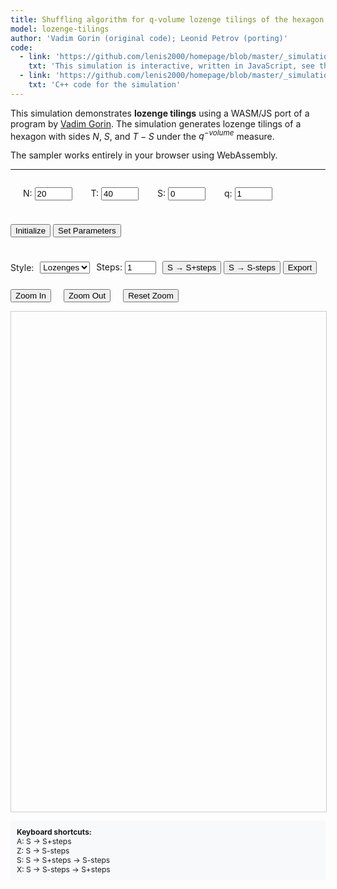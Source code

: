 ```yaml
---
title: Shuffling algorithm for q-volume lozenge tilings of the hexagon
model: lozenge-tilings
author: 'Vadim Gorin (original code); Leonid Petrov (porting)'
code:
  - link: 'https://github.com/lenis2000/homepage/blob/master/_simulations/lozenge_tilings/2025-06-02-q-vol-Gorin.md'
    txt: 'This simulation is interactive, written in JavaScript, see the source code of this page at the link'
  - link: 'https://github.com/lenis2000/homepage/blob/master/_simulations/lozenge_tilings/2025-06-02-q-vol-Gorin.cpp'
    txt: 'C++ code for the simulation'
---
```


<style>
  /* Basic styling for the canvas and controls */
  #lozenge-canvas {
    width: 100%;
    max-width: 1200px;
    height: 80vh;
    max-height: 800px;
    border: 1px solid #ccc;
    display: block;
    margin: 0 auto;
  }
  .controls {
    margin-bottom: 10px;
    display: flex;
    flex-wrap: wrap;
    gap: 10px;
    align-items: center;
  }
  .controls > * {
    flex-shrink: 0;
  }
  .keyboard-info {
    margin-top: 10px;
    padding: 10px;
    background-color: #f8f9fa;
    border-radius: 4px;
    font-size: 12px;
  }

  /* Mobile responsiveness */
  @media (max-width: 768px) {
    #lozenge-canvas {
      height: 60vh;
      min-height: 400px;
    }
    .controls {
      font-size: 14px;
    }
    .controls input[type="number"] {
      width: 50px !important;
    }
    .controls button {
      padding: 5px 10px;
      font-size: 13px;
    }
    .keyboard-info {
      display: none;
    }
  }
</style>

<script src="/js/three.min.js"></script>
<script src="/js/OrbitControls.js"></script>
<script src="/js/2025-06-02-q-vol-Gorin.js"></script>

This simulation demonstrates **lozenge tilings** using a WASM/JS port of a program by [Vadim Gorin](https://www.stat.berkeley.edu/~vadicgor/research.html). The simulation generates lozenge tilings of a hexagon with sides $N$, $S$, and $T-S$ under the $q^{-volume}$ measure.

The sampler works entirely in your browser using WebAssembly.

---

<!-- Controls for the simulation -->
<div class="controls">

  <label for="N" style="margin-left: 20px;">N: </label>
  <input id="N" type="number" value="20" min="1" max="200" style="width: 60px;">

  <label for="T" style="margin-left: 20px;">T: </label>
  <input id="T" type="number" value="40" min="1" max="500" style="width: 60px;">

  <label for="S" style="margin-left: 20px;">S: </label>
  <input id="S" type="number" value="0" min="0" style="width: 60px;">

  <label for="q" style="margin-left: 20px;">q: </label>
  <input id="q" type="number" value="1" step="0.1" min="0.01" style="width: 60px;">

  <button id="initialize">Initialize</button>
  <button id="set-parameters">Set Parameters</button>
</div>

<div class="controls">
  <label for="style">Style: </label>
  <select id="style">
    <option value="1" selected>Lozenges</option>
    <option value="5">Z² paths</option>
    <option value="3d">3D boxes</option>
  </select>

  <label for="steps">Steps: </label>
  <input id="steps" type="number" value="1" min="1" max="10" style="width: 50px;">

  <button id="step-plus">S → S+steps</button>
  <button id="step-minus">S → S-steps</button>
  <button id="export">Export</button>
</div>

<div class="controls">
  <button id="zoom-in">Zoom In</button>
  <button id="zoom-out" style="margin-left: 10px;">Zoom Out</button>
  <button id="zoom-reset" style="margin-left: 10px;">Reset Zoom</button>
</div>

<div id="info" style="margin-bottom: 10px; font-weight: bold;"></div>

<!-- Visualization canvas -->
<canvas id="lozenge-canvas"></canvas>
<div id="lozenge-3d-container" style="display: none; width: 100%; max-width: 1200px; height: 80vh; max-height: 800px; margin: 0 auto;"></div>

<div class="keyboard-info">
  <strong>Keyboard shortcuts:</strong><br>
  A: S → S+steps<br>
  Z: S → S-steps<br>
  S: S → S+steps → S-steps<br>
  X: S → S-steps → S+steps
</div>

<script>
// Check if Module is defined before setting onRuntimeInitialized
if (typeof Module === 'undefined') {
    console.error('Module is not defined. Make sure the WASM JavaScript file is loaded correctly.');
    window.Module = { onRuntimeInitialized: function() {} };
}

Module.onRuntimeInitialized = async function() {
    // WASM Interface Class
    class WASMInterface {
        constructor() {
            this.ready = false;
            this.N_param = 20;
            this.T_param = 40;
            this.S_param = 0;
            this.mode_param = 5;
            this.q_param = 1.0;
            this.paths = [];
        }

        async initialize() {
            // Check if Module and cwrap are available
            if (typeof Module === 'undefined') {
                throw new Error('Module is not defined. WASM JavaScript file may not be loaded.');
            }
            if (typeof Module.cwrap !== 'function') {
                throw new Error('Module.cwrap is not a function. WASM module may not be properly initialized.');
            }
            
            // Wrap exported functions
            this.initializeTiling = Module.cwrap('initializeTiling', 'number', ['number', 'number', 'number', 'number', 'number'], {async: true});
            this.performSOperator = Module.cwrap('performSOperator', 'number', [], {async: true});
            this.performSMinusOperator = Module.cwrap('performSMinusOperator', 'number', [], {async: true});
            this.exportPaths = Module.cwrap('exportPaths', 'number', [], {async: true});
            this.updateParameters = Module.cwrap('updateParameters', 'number', ['number', 'number'], {async: true});
            this.freeString = Module.cwrap('freeString', null, ['number']);
            this.getProgress = Module.cwrap('getProgress', 'number', []);

            this.ready = true;
            console.log('WASM module loaded successfully');
        }

        async initializeTilingWasm(params) {
            if (!this.ready) throw new Error('WASM not ready');
            if (typeof Module === 'undefined') throw new Error('Module is not defined');

            this.N_param = params.N;
            this.T_param = params.T;
            this.S_param = params.S;
            this.mode_param = params.mode;
            this.q_param = params.q;

            try {
                console.log('Initializing tiling with params:', params);
                const ptr = await this.initializeTiling(params.N, params.T, params.S, params.mode, params.q);
                if (!ptr) {
                    throw new Error('initializeTiling returned null pointer');
                }
                const jsonStr = Module.UTF8ToString(ptr);
                this.freeString(ptr);

                const result = JSON.parse(jsonStr);
                if (result.error) {
                    throw new Error(result.error);
                }

                // Auto-export paths
                await this.refreshPaths();
                return result;
            } catch (error) {
                const errorMessage = error?.message || error?.toString() || 'Unknown error';
                throw new Error(`Initialization failed: ${errorMessage}`);
            }
        }

        async stepForward() {
            if (!this.ready) throw new Error('WASM not ready');
            if (this.S_param >= this.T_param) throw new Error('Cannot perform S→S+1: already at maximum');

            try {
                const ptr = await this.performSOperator();
                const jsonStr = Module.UTF8ToString(ptr);
                this.freeString(ptr);

                const result = JSON.parse(jsonStr);
                if (result.error) {
                    throw new Error(result.error);
                }

                this.S_param = result.s;
                await this.refreshPaths();
                return result;
            } catch (error) {
                const errorMessage = error?.message || error?.toString() || 'Unknown error';
                throw new Error(`S operator failed: ${errorMessage}`);
            }
        }

        async stepBackward() {
            if (!this.ready) throw new Error('WASM not ready');
            if (this.S_param <= 0) throw new Error('Cannot perform S→S-1: already at minimum');

            try {
                const ptr = await this.performSMinusOperator();
                const jsonStr = Module.UTF8ToString(ptr);
                this.freeString(ptr);

                const result = JSON.parse(jsonStr);
                if (result.error) {
                    throw new Error(result.error);
                }

                this.S_param = result.s;
                await this.refreshPaths();
                return result;
            } catch (error) {
                const errorMessage = error?.message || error?.toString() || 'Unknown error';
                throw new Error(`S- operator failed: ${errorMessage}`);
            }
        }

        async refreshPaths() {
            try {
                const ptr = await this.exportPaths();
                const jsonStr = Module.UTF8ToString(ptr);
                this.freeString(ptr);

                const result = JSON.parse(jsonStr);
                if (!result.error) {
                    this.paths = result.paths;
                }
            } catch (error) {
                console.error('Failed to refresh paths:', error);
            }
        }

        getPaths() {
            return this.paths;
        }

        getParameters() {
            return {
                N: this.N_param,
                T: this.T_param,
                S: this.S_param,
                mode: this.mode_param,
                q: this.q_param
            };
        }

        async updateParametersWasm(params) {
            if (!this.ready) throw new Error('WASM not ready');

            try {
                const ptr = await this.updateParameters(params.mode, params.q);
                const jsonStr = Module.UTF8ToString(ptr);
                this.freeString(ptr);

                const result = JSON.parse(jsonStr);
                if (result.error) {
                    throw new Error(result.error);
                }

                this.mode_param = params.mode;
                this.q_param = params.q;
                return result;
            } catch (error) {
                const errorMessage = error?.message || error?.toString() || 'Unknown error';
                throw new Error(`Parameter update failed: ${errorMessage}`);
            }
        }

        exportPlanePartition() {
            // Return current paths as plane partition
            return this.paths;
        }

        static transposeMatrix(matrix) {
            if (matrix.length === 0) return [];
            const rows = matrix.length;
            const cols = matrix[0].length;
            const transposed = Array(cols).fill(null).map(() => Array(rows));

            for (let i = 0; i < rows; i++) {
                for (let j = 0; j < cols; j++) {
                    transposed[j][i] = matrix[i][j];
                }
            }

            return transposed;
        }
    }

    // Tiling Visualizer Class
    class TilingVisualizer {
        constructor(canvas) {
            this.canvas = canvas;
            this.ctx = canvas.getContext('2d');
            this.style = 2; // Default: classical with borders

            this.colors = {
                gray1: '#D0FFD0', // Green-tinted (down rhombi)
                gray2: '#D0D0FF', // Blue-tinted (up rhombi)
                gray3: '#FFB0B0', // Red-tinted (background)
                black: '#000000',
                white: '#FFFFFF'
            };

            this.zoomLevel = 1.0;
            this.panX = 0;
            this.panY = 0;
            this.isPanning = false;
            this.lastMouseX = 0;
            this.lastMouseY = 0;

            this.setupCanvas();
            this.setupMouseHandlers();
        }

        setupCanvas() {
            const dpr = window.devicePixelRatio || 1;

            // Get the actual canvas element dimensions from CSS
            const rect = this.canvas.getBoundingClientRect();
            const displayWidth = rect.width || 1200;
            const displayHeight = rect.height || 800;

            // Set internal size accounting for device pixel ratio
            this.canvas.width = displayWidth * dpr;
            this.canvas.height = displayHeight * dpr;

            // Scale context to ensure correct drawing operations
            this.ctx.scale(dpr, dpr);
        }

        setupMouseHandlers() {
            this.canvas.addEventListener('wheel', (e) => {
                e.preventDefault();

                const width = this.canvas.width / (window.devicePixelRatio || 1);
                const height = this.canvas.height / (window.devicePixelRatio || 1);
                const centerX = width / 2;
                const centerY = height / 2;

                const zoomFactor = e.deltaY > 0 ? 0.985 : 1.015;
                const newZoom = Math.max(0.1, Math.min(10.0, this.zoomLevel * zoomFactor));

                const scale = newZoom / this.zoomLevel;
                this.panX = centerX - (centerX - this.panX) * scale;
                this.panY = centerY - (centerY - this.panY) * scale;

                this.zoomLevel = newZoom;

                if (this.lastPaths) {
                    this.draw(this.lastPaths, this.lastN, this.lastT, this.lastS);
                }
            });

            this.canvas.addEventListener('mousedown', (e) => {
                this.isPanning = true;
                this.lastMouseX = e.clientX;
                this.lastMouseY = e.clientY;
                this.canvas.style.cursor = 'grabbing';
            });

            window.addEventListener('mousemove', (e) => {
                if (!this.isPanning) return;

                const dx = e.clientX - this.lastMouseX;
                const dy = e.clientY - this.lastMouseY;

                this.panX += dx;
                this.panY += dy;

                this.lastMouseX = e.clientX;
                this.lastMouseY = e.clientY;

                if (this.lastPaths) {
                    this.draw(this.lastPaths, this.lastN, this.lastT, this.lastS);
                }
            });

            window.addEventListener('mouseup', () => {
                this.isPanning = false;
                this.canvas.style.cursor = 'grab';
            });

            // Touch events for mobile
            this.canvas.addEventListener('touchstart', (e) => {
                if (e.touches.length === 1) {
                    this.isPanning = true;
                    this.lastMouseX = e.touches[0].clientX;
                    this.lastMouseY = e.touches[0].clientY;
                    e.preventDefault();
                }
            });

            this.canvas.addEventListener('touchmove', (e) => {
                if (!this.isPanning || e.touches.length !== 1) return;

                const dx = e.touches[0].clientX - this.lastMouseX;
                const dy = e.touches[0].clientY - this.lastMouseY;

                this.panX += dx;
                this.panY += dy;

                this.lastMouseX = e.touches[0].clientX;
                this.lastMouseY = e.touches[0].clientY;

                if (this.lastPaths) {
                    this.draw(this.lastPaths, this.lastN, this.lastT, this.lastS);
                }
                e.preventDefault();
            });

            this.canvas.addEventListener('touchend', () => {
                this.isPanning = false;
            });

            this.canvas.style.cursor = 'grab';
        }

        setStyle(style) {
            this.style = parseInt(style);
        }

        zoomIn() {
            const width = this.canvas.width / (window.devicePixelRatio || 1);
            const height = this.canvas.height / (window.devicePixelRatio || 1);
            const centerX = width / 2;
            const centerY = height / 2;

            const oldZoom = this.zoomLevel;
            const newZoom = Math.min(10.0, oldZoom * 1.2);

            if (newZoom === oldZoom) return;

            const scale = newZoom / oldZoom;
            this.panX = centerX - (centerX - this.panX) * scale;
            this.panY = centerY - (centerY - this.panY) * scale;

            this.zoomLevel = newZoom;
        }

        zoomOut() {
            const width = this.canvas.width / (window.devicePixelRatio || 1);
            const height = this.canvas.height / (window.devicePixelRatio || 1);
            const centerX = width / 2;
            const centerY = height / 2;

            const oldZoom = this.zoomLevel;
            const newZoom = Math.max(0.1, oldZoom / 1.2);

            if (newZoom === oldZoom) return;

            const scale = newZoom / oldZoom;
            this.panX = centerX - (centerX - this.panX) * scale;
            this.panY = centerY - (centerY - this.panY) * scale;

            this.zoomLevel = newZoom;
        }

        resetZoom() {
            this.zoomLevel = 1.0;
            this.panX = 0;
            this.panY = 0;
            if (this.lastPaths) {
                this.draw(this.lastPaths, this.lastN, this.lastT, this.lastS);
            }
        }

        draw(paths, N, T, S) {
            this.lastPaths = paths;
            this.lastN = N;
            this.lastT = T;
            this.lastS = S;

            const ctx = this.ctx;
            const width = this.canvas.width / (window.devicePixelRatio || 1);
            const height = this.canvas.height / (window.devicePixelRatio || 1);

            ctx.fillStyle = this.colors.white;
            ctx.fillRect(0, 0, width, height);

            if (this.style === 5) {
                this.drawLatticePathsStyle(paths, N, T, S);
            } else {
                this.drawHexagonStyle(paths, N, T, S);
            }
        }

        drawHexagonStyle(paths, N, T, S) {
            const ctx = this.ctx;
            const width = this.canvas.width / (window.devicePixelRatio || 1);
            const height = this.canvas.height / (window.devicePixelRatio || 1);

            const sqrt3 = Math.sqrt(3);

            // Calculate the bounding box of the hexagon
            const minX = 0;
            const maxX = T * 0.5 * sqrt3;
            const minY = -(T - S) * 0.5;
            const maxY = N + Math.max(S * 0.5, (2 * S - T) * 0.5);

            const hexWidth = maxX - minX;
            const hexHeight = maxY - minY;
            const hexCenterX = (minX + maxX) / 2;
            const hexCenterY = (minY + maxY) / 2;

            const margin = 40;
            const scale = Math.min(
                (width - 2 * margin) / hexWidth,
                (height - 2 * margin) / hexHeight
            ) * this.zoomLevel;

            ctx.save();
            ctx.translate(this.panX, this.panY);
            ctx.translate(width / 2, height / 2);
            ctx.scale(scale, scale);
            // Center the hexagon
            ctx.translate(-hexCenterX, -hexCenterY);

            this.drawBackgroundHexagon(N, T, S);

            for (let i = 0; i < T; i++) {
                for (let j = 0; j < N; j++) {
                    const currentHeight = paths[j][i];
                    const nextHeight = paths[j][i + 1];
                    this.drawRhombus(i, j, currentHeight, nextHeight);
                }
            }

            ctx.restore();
        }

        drawBackgroundHexagon(N, T, S) {
            const ctx = this.ctx;
            const sqrt3 = Math.sqrt(3);

            const vertices = [
                {x: 0, y: 0},
                {x: 0, y: N},
                {x: S * 0.5 * sqrt3, y: N + S * 0.5},
                {x: T * 0.5 * sqrt3, y: N + (2 * S - T) * 0.5},
                {x: T * 0.5 * sqrt3, y: (2 * S - T) * 0.5},
                {x: (T - S) * 0.5 * sqrt3, y: -(T - S) * 0.5}
            ];

            ctx.beginPath();
            ctx.moveTo(vertices[0].x, vertices[0].y);
            for (let i = 1; i < 6; i++) {
                ctx.lineTo(vertices[i].x, vertices[i].y);
            }
            ctx.closePath();

            ctx.fillStyle = this.colors.gray3;
            ctx.fill();
        }

        drawRhombus(timeIdx, particleIdx, height, nextHeight) {
            const ctx = this.ctx;
            const sqrt3 = Math.sqrt(3);

            const x1 = timeIdx * 0.5 * sqrt3;
            const y1 = height - timeIdx * 0.5;
            const x2 = x1;
            const y2 = y1 + 1;

            let x3, y3, x4, y4;
            let fillColor;

            if (nextHeight === height) {
                // Down rhombus
                x3 = x2 + 0.5 * sqrt3;
                y3 = y2 - 0.5;
                x4 = x1 + 0.5 * sqrt3;
                y4 = y1 - 0.5;
                fillColor = this.colors.gray1;
            } else {
                // Up rhombus
                x3 = x2 + 0.5 * sqrt3;
                y3 = y2 + 0.5;
                x4 = x1 + 0.5 * sqrt3;
                y4 = y1 + 0.5;
                fillColor = this.colors.gray2;
            }

            ctx.beginPath();
            ctx.moveTo(x1, y1);
            ctx.lineTo(x2, y2);
            ctx.lineTo(x3, y3);
            ctx.lineTo(x4, y4);
            ctx.closePath();

            ctx.fillStyle = fillColor;
            ctx.fill();
        }


        drawLatticePathsStyle(paths, N, T, S) {
            const ctx = this.ctx;
            const width = this.canvas.width / (window.devicePixelRatio || 1);
            const height = this.canvas.height / (window.devicePixelRatio || 1);

            const margin = 40;
            const scaleX = (width - 2 * margin) / (T + 5);
            const scaleY = (height - 2 * margin) / (N + S + 5);
            const scale = Math.min(scaleX, scaleY) * this.zoomLevel;

            const maxY = N + S - 1;

            ctx.save();
            ctx.translate(this.panX + margin, this.panY + height - margin);
            ctx.scale(scale, -scale);

            ctx.fillStyle = this.colors.gray3;
            for (let i = 0; i <= T; i++) {
                for (let j = 0; j <= maxY; j++) {
                    ctx.fillRect(i - 0.1, j - 0.1, 0.2, 0.2);
                }
            }

            ctx.strokeStyle = this.colors.black;
            ctx.lineWidth = 0.1;
            ctx.fillStyle = this.colors.black;

            for (let j = 0; j < N; j++) {
                ctx.beginPath();

                for (let i = 0; i <= T; i++) {
                    const x = i;
                    const y = paths[j][i];

                    if (i === 0) {
                        ctx.moveTo(x, y);
                    } else {
                        ctx.lineTo(x, y);
                    }

                    ctx.fillRect(x - 0.05, y - 0.05, 0.1, 0.1);
                }

                ctx.stroke();
            }

            ctx.restore();
        }
    }

    // UI Controller Class
    class UIController {
        constructor(wasmInterface, visualizer) {
            this.wasm = wasmInterface;
            this.visualizer = visualizer;
            this.animationId = null;
            this.animationRunning = false;
            this.compositeOperationRunning = false;

            this.setupEventListeners();
        }

        setupEventListeners() {
            document.getElementById('style').addEventListener('change', (e) => {
                this.visualizer.setStyle(e.target.value);
                this.redraw();
            });

            document.getElementById('initialize').addEventListener('click', () => {
                this.initializeTiling();
            });

            document.getElementById('set-parameters').addEventListener('click', () => {
                this.setParameters();
            });

            document.getElementById('step-plus').addEventListener('click', () => {
                this.stepForward();
            });

            document.getElementById('step-minus').addEventListener('click', () => {
                this.stepBackward();
            });

            document.getElementById('export').addEventListener('click', () => {
                this.exportPlanePartition();
            });

            document.getElementById('zoom-in').addEventListener('click', () => {
                this.visualizer.zoomIn();
                this.redraw();
            });

            document.getElementById('zoom-out').addEventListener('click', () => {
                this.visualizer.zoomOut();
                this.redraw();
            });

            document.getElementById('zoom-reset').addEventListener('click', () => {
                this.visualizer.resetZoom();
                this.redraw();
            });

            // Keyboard controls
            document.addEventListener('keypress', (e) => {
                if (this.animationRunning) return;

                const key = e.key.toLowerCase();

                if ((key === 's' || key === 'x') && this.compositeOperationRunning) {
                    return;
                }

                const steps = parseInt(document.getElementById('steps').value) || 1;

                switch(key) {
                    case 'a':
                        this.stepForward();
                        break;
                    case 'z':
                        this.stepBackward();
                        break;
                    case 's':
                        this.compositeOperationRunning = true;
                        this.stepForwardNoRedraw().then(() => {
                            return this.stepBackwardNoRedraw();
                        }).then(() => {
                            // Update S display and redraw once at the end
                            const params = this.wasm.getParameters();
                            document.getElementById('S').value = params.S;
                            this.updateInfo();
                            this.redraw();
                            this.compositeOperationRunning = false;
                        }).catch((error) => {
                            // Silently handle errors - just stop the operation
                            this.compositeOperationRunning = false;
                        });
                        break;
                    case 'x':
                        this.compositeOperationRunning = true;
                        this.stepBackwardNoRedraw().then(() => {
                            return this.stepForwardNoRedraw();
                        }).then(() => {
                            // Update S display and redraw once at the end
                            const params = this.wasm.getParameters();
                            document.getElementById('S').value = params.S;
                            this.updateInfo();
                            this.redraw();
                            this.compositeOperationRunning = false;
                        }).catch((error) => {
                            // Silently handle errors - just stop the operation
                            this.compositeOperationRunning = false;
                        });
                        break;
                }
            });

            window.addEventListener('resize', () => {
                this.visualizer.setupCanvas();
                this.redraw();
            });
        }


        getParametersFromUI() {
            const params = {
                mode: 5, // Always q-Hahn
                N: parseInt(document.getElementById('N').value),
                T: parseInt(document.getElementById('T').value),
                S: parseInt(document.getElementById('S').value),
                q: parseFloat(document.getElementById('q').value)
            };

            return params;
        }

        validateParametersUI(params) {
            if (isNaN(params.N) || params.N < 1) {
                throw new Error('N must be a positive integer');
            }
            if (isNaN(params.T) || params.T < 1) {
                throw new Error('T must be a positive integer');
            }
            if (isNaN(params.S) || params.S < 0 || params.S > params.T) {
                throw new Error('S must be between 0 and T');
            }

            if (isNaN(params.q) || params.q <= 0) {
                throw new Error('q must be positive');
            }
        }

        async initializeTiling() {
            try {
                const params = this.getParametersFromUI();
                this.validateParametersUI(params);

                await this.wasm.initializeTilingWasm(params);

                const actualParams = this.wasm.getParameters();
                document.getElementById('S').value = actualParams.S;

                this.updateInfo();
                this.redraw();

            } catch (error) {
                const errorMessage = error?.message || error?.toString() || 'Unknown error';
                alert('Initialization error: ' + errorMessage);
                console.error(error);
            }
        }

        async stepForward() {
            try {
                const steps = parseInt(document.getElementById('steps').value) || 1;

                for (let i = 0; i < steps; i++) {
                    try {
                        await this.wasm.stepForward();
                    } catch (error) {
                        // Silently ignore boundary errors - just stop stepping
                        break;
                    }
                }

                const params = this.wasm.getParameters();
                document.getElementById('S').value = params.S;

                this.updateInfo();
                this.redraw();

            } catch (error) {
                // Silently handle any other errors
            }
        }

        async stepBackward() {
            try {
                const steps = parseInt(document.getElementById('steps').value) || 1;

                for (let i = 0; i < steps; i++) {
                    try {
                        await this.wasm.stepBackward();
                    } catch (error) {
                        // Silently ignore boundary errors - just stop stepping
                        break;
                    }
                }

                const params = this.wasm.getParameters();
                document.getElementById('S').value = params.S;

                this.updateInfo();
                this.redraw();

            } catch (error) {
                // Silently handle any other errors
            }
        }

        // Internal functions without redraw for composite operations
        async stepForwardNoRedraw() {
            const steps = parseInt(document.getElementById('steps').value) || 1;
            for (let i = 0; i < steps; i++) {
                try {
                    await this.wasm.stepForward();
                } catch (error) {
                    // Silently ignore boundary errors - just stop stepping
                    break;
                }
            }
        }

        async stepBackwardNoRedraw() {
            const steps = parseInt(document.getElementById('steps').value) || 1;
            for (let i = 0; i < steps; i++) {
                try {
                    await this.wasm.stepBackward();
                } catch (error) {
                    // Silently ignore boundary errors - just stop stepping
                    break;
                }
            }
        }

        exportPlanePartition() {
            try {
                const partition = this.wasm.exportPlanePartition();
                const transposed = WASMInterface.transposeMatrix(partition);

                let text = '';
                for (let row of transposed) {
                    text += row.join('\t') + '\n';
                }

                const blob = new Blob([text], { type: 'text/plain' });
                const url = URL.createObjectURL(blob);
                const a = document.createElement('a');
                a.href = url;
                a.download = `plane_partition_N${this.wasm.getParameters().N}_T${this.wasm.getParameters().T}_S${this.wasm.getParameters().S}.txt`;
                a.click();
                URL.revokeObjectURL(url);

            } catch (error) {
                const errorMessage = error?.message || error?.toString() || 'Unknown error';
                alert('Export error: ' + errorMessage);
            }
        }

        updateInfo() {
            const params = this.wasm.getParameters();

            const info = document.getElementById('info');
            info.innerHTML = `
                <strong>Current Configuration:</strong><br>
                N = ${params.N}, T = ${params.T}, S = ${params.S}, q = ${params.q}
            `;
        }

        async setParameters() {
            try {
                const params = this.getParametersFromUI();
                const currentParams = this.wasm.getParameters();

                if (params.N !== currentParams.N || params.T !== currentParams.T || params.S !== currentParams.S) {
                    alert('Cannot change N, T, or S without creating a new tiling. Use "Initialize New Tiling" instead.');
                    return;
                }

                this.validateParametersUI(params);
                await this.wasm.updateParametersWasm(params);

                this.updateInfo();

            } catch (error) {
                const errorMessage = error?.message || error?.toString() || 'Unknown error';
                alert('Invalid parameters: ' + errorMessage);
            }
        }

        redraw() {
            try {
                const params = this.wasm.getParameters();
                const paths = this.wasm.getPaths();
                this.visualizer.draw(paths, params.N, params.T, params.S);
            } catch (error) {
                console.error('Redraw error:', error);
            }
        }
    }

    // Initialize application
    try {
        console.log('Starting application initialization...');
        console.log('Module defined:', typeof Module !== 'undefined');
        
        const wasmInterface = new WASMInterface();
        await wasmInterface.initialize();

        const canvas = document.getElementById('lozenge-canvas');
        if (!canvas) {
            throw new Error('Canvas element "lozenge-canvas" not found');
        }
        const visualizer = new TilingVisualizer(canvas);

        const ui = new UIController(wasmInterface, visualizer);

        // Initialize with default parameters
        await ui.initializeTiling();

        console.log('Random Tilings Generator initialized successfully');

    } catch (error) {
        console.error('Failed to initialize application:', error);
        const errorMessage = error?.message || error?.toString() || 'Unknown error';
        alert('Failed to initialize application: ' + errorMessage + '\nCheck console for details.');
    }
};
</script>

